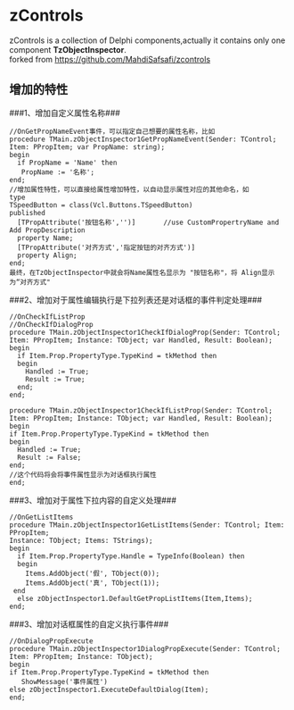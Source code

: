 # zControls #
zControls is a collection of Delphi components,actually it contains only one component **TzObjectInspector**.    
forked from https://github.com/MahdiSafsafi/zcontrols

## 增加的特性 ##
  ###1、增加自定义属性名称###
  ```
  //OnGetPropNameEvent事件，可以指定自己想要的属性名称，比如
  procedure TMain.zObjectInspector1GetPropNameEvent(Sender: TControl;
  Item: PPropItem; var PropName: string);
  begin
    if PropName = 'Name' then
     PropName := '名称';
  end;
  //增加属性特性，可以直接给属性增加特性，以自动显示属性对应的其他命名，如
  type
  TSpeedButton = class(Vcl.Buttons.TSpeedButton)
  published
    [TPropAttribute('按钮名称','')]       //use CustomPropertryName and Add PropDescription
    property Name;
    [TPropAttribute('对齐方式','指定按钮的对齐方式')]
    property Align;
  end;
  最终，在TzObjectInspector中就会将Name属性名显示为 "按钮名称"，将 Align显示为“对齐方式"
  ```
  ###2、增加对于属性编辑执行是下拉列表还是对话框的事件判定处理###
  ```
  //OnCheckIfListProp
  //OnCheckIfDialogProp
  procedure TMain.zObjectInspector1CheckIfDialogProp(Sender: TControl;
  Item: PPropItem; Instance: TObject; var Handled, Result: Boolean);
  begin
    if Item.Prop.PropertyType.TypeKind = tkMethod then
    begin
      Handled := True;
      Result := True;
    end;
  end;

procedure TMain.zObjectInspector1CheckIfListProp(Sender: TControl;
  Item: PPropItem; Instance: TObject; var Handled, Result: Boolean);
begin
  if Item.Prop.PropertyType.TypeKind = tkMethod then
  begin
    Handled := True;
    Result := False;
  end;
  //这个代码将会将事件属性显示为对话框执行属性
end;
  ```
  ###3、增加对于属性下拉内容的自定义处理###
  ```
  //OnGetListItems
  procedure TMain.zObjectInspector1GetListItems(Sender: TControl; Item: PPropItem;
  Instance: TObject; Items: TStrings);
  begin
    if Item.Prop.PropertyType.Handle = TypeInfo(Boolean) then
    begin
      Items.AddObject('假', TObject(0));
      Items.AddObject('真', TObject(1));
   end
    else zObjectInspector1.DefaultGetPropListItems(Item,Items);
  end;
  ```
  ###3、增加对话框属性的自定义执行事件###
  ```
  //OnDialogPropExecute
procedure TMain.zObjectInspector1DialogPropExecute(Sender: TControl;
Item: PPropItem; Instance: TObject);
begin
  if Item.Prop.PropertyType.TypeKind = tkMethod then
     ShowMessage('事件属性')
  else zObjectInspector1.ExecuteDefaultDialog(Item);
end;
  ```
